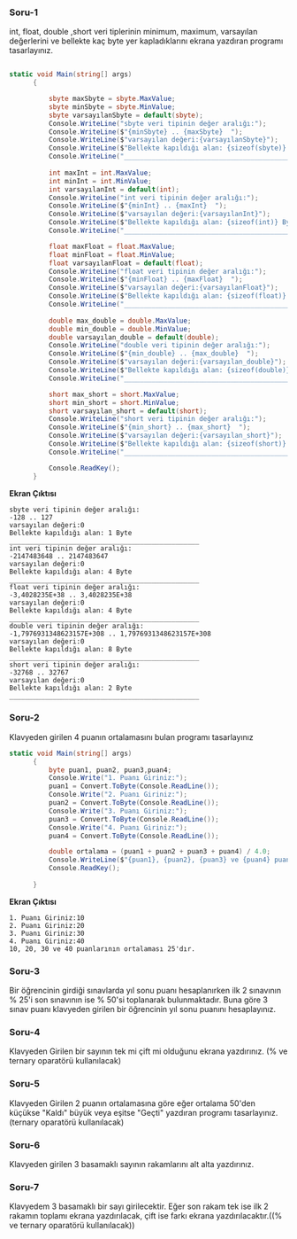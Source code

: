 ### Soru-1
  int, float, double ,short veri tiplerinin minimum, maximum, varsayılan değerlerini ve bellekte kaç byte yer kapladıklarını ekrana yazdıran programı tasarlayınız.
  ```csharp
  
static void Main(string[] args)
        {

            sbyte maxSbyte = sbyte.MaxValue;
            sbyte minSbyte = sbyte.MinValue;
            sbyte varsayılanSbyte = default(sbyte);
            Console.WriteLine("sbyte veri tipinin değer aralığı:");
            Console.WriteLine($"{minSbyte} .. {maxSbyte}  ");
            Console.WriteLine($"varsayılan değeri:{varsayılanSbyte}");
            Console.WriteLine($"Bellekte kapıldığı alan: {sizeof(sbyte)} Byte");
            Console.WriteLine("________________________________________________");
                       
            int maxInt = int.MaxValue;
            int minInt = int.MinValue;
            int varsayılanInt = default(int);
            Console.WriteLine("int veri tipinin değer aralığı:");
            Console.WriteLine($"{minInt} .. {maxInt}  ");
            Console.WriteLine($"varsayılan değeri:{varsayılanInt}");
            Console.WriteLine($"Bellekte kapıldığı alan: {sizeof(int)} Byte");
            Console.WriteLine("________________________________________________");

            float maxFloat = float.MaxValue;
            float minFloat = float.MinValue;
            float varsayılanFloat = default(float);
            Console.WriteLine("float veri tipinin değer aralığı:");
            Console.WriteLine($"{minFloat} .. {maxFloat}  ");
            Console.WriteLine($"varsayılan değeri:{varsayılanFloat}");
            Console.WriteLine($"Bellekte kapıldığı alan: {sizeof(float)} Byte");
            Console.WriteLine("________________________________________________");
                        
            double max_double = double.MaxValue;
            double min_double = double.MinValue;
            double varsayılan_double = default(double);
            Console.WriteLine("double veri tipinin değer aralığı:");
            Console.WriteLine($"{min_double} .. {max_double}  ");
            Console.WriteLine($"varsayılan değeri:{varsayılan_double}");
            Console.WriteLine($"Bellekte kapıldığı alan: {sizeof(double)} Byte");
            Console.WriteLine("________________________________________________");

            short max_short = short.MaxValue;
            short min_short = short.MinValue;
            short varsayılan_short = default(short);
            Console.WriteLine("short veri tipinin değer aralığı:");
            Console.WriteLine($"{min_short} .. {max_short}  ");
            Console.WriteLine($"varsayılan değeri:{varsayılan_short}");
            Console.WriteLine($"Bellekte kapıldığı alan: {sizeof(short)} Byte");
            Console.WriteLine("________________________________________________");

            Console.ReadKey();
        }
  ```
  
  **Ekran Çıktısı**
  ```
  sbyte veri tipinin değer aralığı:
-128 .. 127
varsayılan değeri:0
Bellekte kapıldığı alan: 1 Byte
________________________________________________
int veri tipinin değer aralığı:
-2147483648 .. 2147483647
varsayılan değeri:0
Bellekte kapıldığı alan: 4 Byte
________________________________________________
float veri tipinin değer aralığı:
-3,4028235E+38 .. 3,4028235E+38
varsayılan değeri:0
Bellekte kapıldığı alan: 4 Byte
________________________________________________
double veri tipinin değer aralığı:
-1,7976931348623157E+308 .. 1,7976931348623157E+308
varsayılan değeri:0
Bellekte kapıldığı alan: 8 Byte
________________________________________________
short veri tipinin değer aralığı:
-32768 .. 32767
varsayılan değeri:0
Bellekte kapıldığı alan: 2 Byte
________________________________________________

```

### Soru-2
  Klavyeden girilen 4 puanın ortalamasını bulan programı tasarlayınız
  ```csharp
  static void Main(string[] args)
        {
            byte puan1, puan2, puan3,puan4;
            Console.Write("1. Puanı Giriniz:");
            puan1 = Convert.ToByte(Console.ReadLine());
            Console.Write("2. Puanı Giriniz:");
            puan2 = Convert.ToByte(Console.ReadLine());
            Console.Write("3. Puanı Giriniz:");
            puan3 = Convert.ToByte(Console.ReadLine());
            Console.Write("4. Puanı Giriniz:");
            puan4 = Convert.ToByte(Console.ReadLine());

            double ortalama = (puan1 + puan2 + puan3 + puan4) / 4.0;
            Console.WriteLine($"{puan1}, {puan2}, {puan3} ve {puan4} puanlarının ortalaması {ortalama}'dır. ");
            Console.ReadKey();
      
        }
  
  ```
  
   **Ekran Çıktısı**
  ```
  1. Puanı Giriniz:10
  2. Puanı Giriniz:20
  3. Puanı Giriniz:30
  4. Puanı Giriniz:40
  10, 20, 30 ve 40 puanlarının ortalaması 25'dır.
 ```
### Soru-3
  Bir öğrencinin girdiği sınavlarda yıl sonu puanı hesaplanırken ilk 2 sınavının % 25'i son  sınavının ise % 50'si toplanarak bulunmaktadır. Buna göre 3 sınav puanı klavyeden girilen bir öğrencinin yıl sonu puanını hesaplayınız.
  
### Soru-4
  Klavyeden Girilen bir sayının tek mi çift mi olduğunu ekrana yazdırınız. (% ve ternary oparatörü kullanılacak)
  
### Soru-5
  Klavyeden Girilen 2 puanın ortalamasına göre eğer ortalama 50'den küçükse "Kaldı" büyük veya eşitse "Geçti" yazdıran programı tasarlayınız. (ternary oparatörü kullanılacak)
  
### Soru-6
   Klavyeden girilen 3 basamaklı sayının rakamlarını alt alta yazdırınız.
   
### Soru-7
   Klavyedem 3 basamaklı bir sayı girilecektir. Eğer son rakam tek ise ilk 2 rakamın toplamı ekrana yazdırılacak, çift ise farkı ekrana yazdırılacaktır.((% ve ternary oparatörü kullanılacak))
